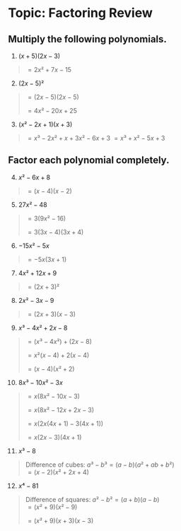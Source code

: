 # Topic: Factoring Review

## Multiply the following polynomials.

1. $(x + 5)(2x - 3)$
> $= 2x² + 7x - 15$
2. $(2x - 5)²$
> $= (2x - 5)(2x - 5)$
> 
> $= 4x² - 20x + 25$
3. $(x² - 2x + 1)(x + 3)$
> $= x³ - 2x² + x + 3x² - 6x + 3$
> $= x³ + x² - 5x + 3$

## Factor each polynomial completely.

4. $x² - 6x + 8$
> $= (x - 4)(x - 2)$
5. $27x² - 48$
> $= 3(9x² - 16)$
> 
> $= 3(3x - 4)(3x + 4)$
6. $-15x² - 5x$
> $= -5x(3x + 1)$
7. $4x² + 12x + 9$
> $= (2x + 3)²$
8. $2x² - 3x - 9$
> $= (2x + 3)(x - 3)$
9. $x³ - 4x² + 2x - 8$
> $= (x³ - 4x²) + (2x - 8)$
> 
> $= x²(x - 4) + 2(x - 4)$
> 
> $= (x - 4)(x² + 2)$
10. $8x³ - 10x² - 3x$
> $= x(8x² - 10x - 3)$
> 
> $= x(8x² - 12x + 2x - 3)$
> 
> $= x(2x(4x + 1) - 3(4x + 1))$
> 
> $= x(2x - 3)(4x + 1)$
11. $x³ - 8$
> Difference of cubes: $a³ - b³ = (a - b)(a² + ab + b²)$<br>
> $= (x - 2)(x² + 2x + 4)$
12. $x⁴ - 81$
> Difference of squares: $a² - b² = (a + b)(a - b)$<br>
> $= (x² + 9)(x² - 9)$
> 
> $= (x² + 9)(x + 3)(x - 3)$